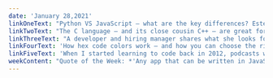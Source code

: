 ```yaml
---
date: 'January 28,2021'
linkOneText: "Python VS JavaScript — what are the key differences? Estefania dives deep into both languages to explore how they handle loops, conditional logic, data types, input/output, and more. These are the two biggest language ecosystems, and they're rapidly shaping the software development as a whole. (20 minute read): https://www.freecodecamp.org/news/python-vs-javascript-what-are-the-key-differences-between-the-two-popular-programming-languages/"
linkTwoText: "The C language — and its close cousin C++ — are great for game development and other computationally intensive programming tasks. This free full-length course will show you how to code advanced data structures 'close to the metal' right in C. (10 hour YouTube course): https://www.freecodecamp.org/news/understand-data-structures-in-c-and-cpp/"
linkThreeText: "A developer and hiring manager shares what she looks for when reviewing job applicants' résumés. (7 minute read): https://www.freecodecamp.org/news/how-to-get-your-first-dev-job/"
linkFourText: 'How hex code colors work — and how you can choose the right colors for your designs without the need for a color picker tool. (8 minute read): https://www.freecodecamp.org/news/how-hex-code-colors-work-how-to-choose-colors-without-a-color-picker/'
linkFiveText: 'When I started learning to code back in 2012, podcasts were a key part of my journey. Here are 14 developer podcasts that have taught me the most about tools, concepts, and an engineering mindset. You can listen and learn while you commute, exercise, or just relax. (10 minute read): https://www.freecodecamp.org/news/best-tech-podcasts-for-software-developers/'
weekContent: "Quote of the Week: *'Any app that can be written in JavaScript will eventually be written in JavaScript.'* — Atwood's Law"
---
```

